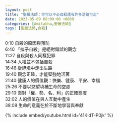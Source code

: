 ```yaml
---
layout: post
title: "聖嚴法師：你可以不必自殺還有許多活路可走"
date: 2023-05-09 00:09:00 +0800
categories: [Amitabha,聖嚴法師]
tags: [聖嚴法師,自殺]
---
```


0:10  自殺的原因與預防  
6:40  「攜子自殺」是絕對錯誤的觀念  
11:27 自殺與殺人同樣犯罪    
14:34 人權並不包括自殺  
16:46 從絕境中走出生路  
19:40 觀念正確，才能堅強地活著  
21:40 健康人的價值觀：快樂、健康、平安、幸福    
25:26 不要以慾望填補生命的空虛  
29:10 面對「權、勢、名、利」的正確態度  
32:02 人的價值在與人互動中產生  
38:08 生命的意義在於不斷地學習與奉獻        

{% include embed/youtube.html id='41KidT-P0jk' %}